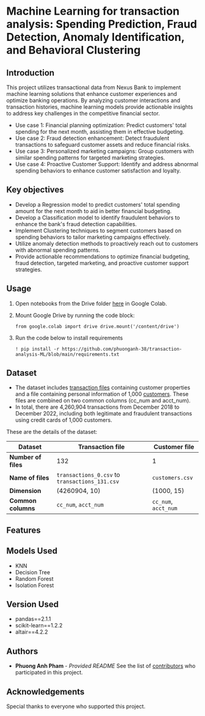 # **Machine Learning for transaction analysis: Spending Prediction, Fraud Detection, Anomaly Identification, and Behavioral Clustering**  


## **Introduction**
This project utilizes transactional data from Nexus Bank to implement machine learning solutions that enhance customer experiences and optimize banking operations. By analyzing customer interactions and transaction histories, machine learning models provide actionable insights to address key challenges in the competitive financial sector.
- Use case 1: Financial planning optimization: Predict customers' total spending for the next month, assisting them in effective budgeting.
- Use case 2: Fraud detection enhancement: Detect fraudulent transactions to safeguard customer assets and reduce financial risks.
- Use case 3: Personalized marketing campaigns: Group customers with similar spending patterns for targeted marketing strategies.
- Use case 4: Proactive Customer Support: Identify and address abnormal spending behaviors to enhance customer satisfaction and loyalty.

## **Key objectives**
- Develop a Regression model to predict customers' total spending amount for the next month to aid in better financial budgeting.
- Develop a Classification model to identify fraudulent behaviors to enhance the bank's fraud detection capabilities.
- Implement Clustering techniques to segment customers based on spending behaviors to tailor marketing campaigns effectively.
- Utilize anomaly detection methods to proactively reach out to customers with abnormal spending patterns.
- Provide actionable recommendations to optimize financial budgeting, fraud detection, targeted marketing, and proactive customer support strategies.

## **Usage**

1. Open notebooks from the Drive folder [here](https://drive.google.com/drive/folders/1D4SKWBTjLtdHza9CZqfakqO8b1Siifq0?usp=sharing) in Google Colab.
2. Mount Google Drive by running the code block:
   
   `from google.colab import drive
   drive.mount('/content/drive')`
   
3. Run the code below to install requirements
   
   `! pip install -r https://github.com/phuonganh-38/transaction-analysis-ML/blob/main/requirements.txt`


## **Dataset**
- The dataset includes [transaction files](https://drive.google.com/drive/folders/1gnaiJyx1JHaf3_2PHcn6jV3xXym7lY1e?usp=sharing) containing customer properties and a file containing personal information of 1,000 [customers](customers.csv). These files are combined on two common columns (cc_num and acct_num).
- In total, there are 4,260,904 transactions from December 2018 to December 2022, including both legitimate and fraudulent transactions using credit cards of 1,000 customers.

These are the details of the dataset:

| Dataset          | Transaction file                 | Customer file     |
|-------------------|----------------------------------|-------------------|
| **Number of files** | 132                              | 1                 |
| **Name of files**   | `transactions_0.csv` to `transactions_131.csv` | `customers.csv`   |
| **Dimension**       | (4260904, 10)                  | (1000, 15)        |
| **Common columns**  | `cc_num`, `acct_num`           | `cc_num`, `acct_num` |


## **Features**


## **Models Used** 
- KNN
- Decision Tree
- Random Forest
- Isolation Forest

## **Version Used**
- pandas==2.1.1
- scikit-learn==1.2.2
- altair==4.2.2


## Authors
- **Phuong Anh Pham** - *Provided README*
See the list of [contributors](CONTRIBUTORS.md) who participated in this project.

## **Acknowledgements**
Special thanks to everyone who supported this project. 
